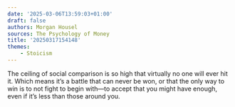 ```yaml
---
date: '2025-03-06T13:59:03+01:00'
draft: false
authors: Morgan Housel
sources: The Psychology of Money
title: '20250317154148'
themes:
    - Stoicism
---
```


The ceiling of social comparison is so high that virtually no one will ever hit it. Which means it’s a battle that can
never be won, or that the only way to win is to not fight to begin with—to accept that you might have enough, even if
it’s less than those around you.
